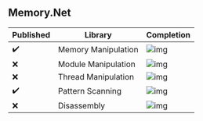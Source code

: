 ## Memory.Net

| Published | Library | Completion |
| - | - | - |
| ✔️  | Memory Manipulation | ![img](https://progress-bar.dev/30) |
| :x:  | Module Manipulation | ![img](https://progress-bar.dev/0) |
| :x:  | Thread Manipulation | ![img](https://progress-bar.dev/0) |
| ✔️  | Pattern Scanning | ![img](https://progress-bar.dev/10) |
| :x:  | Disassembly | ![img](https://progress-bar.dev/0) |
